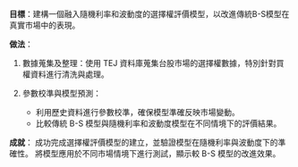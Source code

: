 __目標__：建構一個融入隨機利率和波動度的選擇權評價模型，以改進傳統B-S模型在真實市場中的表現。 	

__做法__：

1. 數據蒐集及整理：使用 TEJ 資料庫蒐集台股市場的選擇權數據，特別針對買權資料進行清洗與處理。

2. 參數校準與模型預測：
   - 利用歷史資料進行參數校準，確保模型準確反映市場變動。
   - 比較傳統 B-S 模型與隨機利率和波動度模型在不同情境下的評價結果。

__成就__：
成功完成選擇權評價模型的建立，並驗證模型在隨機利率與波動度下的準確性。
將模型應用於不同市場情境下進行測試，顯示較 B-S 模型的改進效果。
